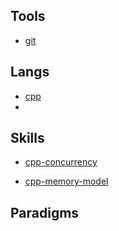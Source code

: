 ## Tools
- [git](./git.md)



## Langs

- [cpp](./cpp.md)
- 

## Skills

- [cpp-concurrency](https://paul.pub/cpp-concurrency/)

- [cpp-memory-model](https://paul.pub/cpp-memory-model/)

## Paradigms





